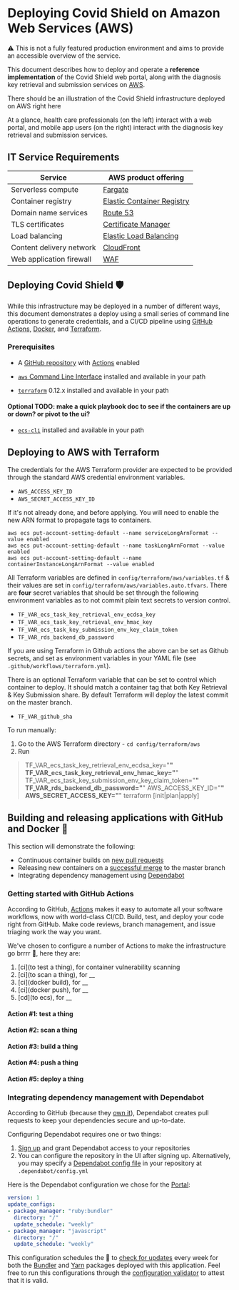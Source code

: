 # Deploying Covid Shield on Amazon Web Services (AWS)

:warning: This is not a fully featured production environment and aims to provide an accessible overview of the service.

This document describes how to deploy and operate a **reference implementation** of the Covid Shield web portal, along with the diagnosis key retrieval and submission services on [AWS](https://aws.amazon.com/).

There should be an illustration of the Covid Shield infrastructure deployed on AWS right here

At a glance, health care professionals (on the left) interact with a web portal, and mobile app users (on the right) interact with the diagnosis key retrieval and submission services.

## IT Service Requirements

| Service | AWS product offering |
|---------|---------|
| Serverless compute | [Fargate](https://aws.amazon.com/fargate/) |
| Container registry | [Elastic Container Registry](https://aws.amazon.com/ecr/) |
| Domain name services | [Route 53](https://aws.amazon.com/route53/) |
| TLS certificates | [Certificate Manager](https://aws.amazon.com/certificate-manager/) |
| Load balancing | [Elastic Load Balancing](https://aws.amazon.com/elasticloadbalancing/) |
| Content delivery network | [CloudFront](https://aws.amazon.com/cloudfront/) |
| Web application firewall | [WAF](https://aws.amazon.com/waf/) |

## Deploying Covid Shield :shield:

While this infrastructure may be deployed in a number of different ways, this document demonstrates a deploy using a small series of command line operations to generate credentials, and a CI/CD pipeline using [GitHub Actions](https://github.com/features/actions), [Docker](https://www.docker.com/why-docker), and [Terraform](https://www.terraform.io/).

### Prerequisites

- A [GitHub repository](https://help.github.com/en/github/getting-started-with-github/create-a-repo) with [Actions](https://github.com/features/actions) enabled

- [`aws` Command Line Interface](https://aws.amazon.com/cli/) installed and available in your path

- [`terraform`](https://www.terraform.io/downloads.html) 0.12.x installed and available in your path

#### Optional TODO: make a quick playbook doc to see if the containers are up or down? or pivot to the ui?

- [`ecs-cli`](https://docs.aws.amazon.com/AmazonECS/latest/developerguide/ECS_CLI.html) installed and available in your path

## Deploying to AWS with Terraform

The credentials for the AWS Terraform provider are expected to be provided through the standard AWS credential environment variables.

- `AWS_ACCESS_KEY_ID`
- `AWS_SECRET_ACCESS_KEY_ID`

If it's not already done, and before applying. You will need to enable the new ARN format to propagate tags to containers.

```
aws ecs put-account-setting-default --name serviceLongArnFormat --value enabled
aws ecs put-account-setting-default --name taskLongArnFormat --value enabled
aws ecs put-account-setting-default --name containerInstanceLongArnFormat --value enabled
```

All Terraform variables are defined in `config/terraform/aws/variables.tf` & their values are set in `config/terraform/aws/variables.auto.tfvars`. There are **four** secret variables that should be set through the following environment variables as to not commit plain text secrets to version control.

- `TF_VAR_ecs_task_key_retrieval_env_ecdsa_key`
- `TF_VAR_ecs_task_key_retrieval_env_hmac_key`
- `TF_VAR_ecs_task_key_submission_env_key_claim_token`
- `TF_VAR_rds_backend_db_password`

If you are using Terraform in Github actions the above can be set as Github secrets, and set as environment variables in your YAML file (see `.github/workflows/terraform.yml`).

There is an optional Terraform variable that can be set to control which container to deploy. It should match a container tag that both Key Retrieval & Key Submission share. By default Terraform will deploy the latest commit on the master branch.

- `TF_VAR_github_sha`

To run manually:
1. Go to the AWS Terraform directory - `cd config/terraform/aws`
2. Run
> TF_VAR_ecs_task_key_retrieval_env_ecdsa_key="******" TF_VAR_ecs_task_key_retrieval_env_hmac_key="******" TF_VAR_ecs_task_key_submission_env_key_claim_token="******" TF_VAR_rds_backend_db_password="******" AWS_ACCESS_KEY_ID="******" AWS_SECRET_ACCESS_KEY="******" terraform [init|plan|apply]

## Building and releasing applications with GitHub and Docker :whale:

This section will demonstrate the following:

- Continuous container builds on [new pull requests](https://help.github.com/en/github/collaborating-with-issues-and-pull-requests/about-pull-requests)
- Releasing new containers on a [successful merge](https://help.github.com/en/github/collaborating-with-issues-and-pull-requests/merging-a-pull-request) to the master branch
- Integrating dependency management using [Dependabot](https://dependabot.com/)

### Getting started with GitHub Actions

According to GitHub, [Actions](https://github.com/features/actions) makes it easy to automate all your software workflows, now with world-class CI/CD. Build, test, and deploy your code right from GitHub. Make code reviews, branch management, and issue triaging work the way you want.

We've chosen to configure a number of Actions to make the infrastructure go brrrr :robot:, here they are:

1. [ci](to test a thing), for container vulnerability scanning
2. [ci](to scan a thing), for __
3. [ci](docker build), for __
4. [ci](docker push), for __
5. [cd](to ecs), for __

#### Action #1: test a thing

#### Action #2: scan a thing

#### Action #3: build a thing

#### Action #4: push a thing

#### Action #5: deploy a thing

### Integrating dependency management with Dependabot

According to GitHub (because they [own it](https://dependabot.com/blog/hello-github/)), Dependabot creates pull requests to keep your dependencies secure and up-to-date.

Configuring Dependabot requires one or two things:

1. [Sign up](https://app.dependabot.com/auth/sign-up) and grant Dependabot access to your repositories
2. You can configure the repository in the UI after signing up. Alternatively, you may specify a [Dependabot config file](https://dependabot.com/docs/config-file/) in your repository at `.dependabot/config.yml`

Here is the Dependabot configuration we chose for the [Portal](https://github.com/CovidShield/portal):

```yaml
version: 1
update_configs:
- package_manager: "ruby:bundler"
  directory: "/"
  update_schedule: "weekly"
- package_manager: "javascript"
  directory: "/"
  update_schedule: "weekly"
```

This configuration schedules the :robot: to [check for updates](https://dependabot.com/#how-it-works) every week for both the [Bundler](https://bundler.io/) and [Yarn](https://yarnpkg.com/) packages deployed with this application. Feel free to run this configurations through the [configuration validator](https://dependabot.com/docs/config-file/validator/) to attest that it is valid.
